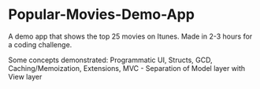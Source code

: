 # Popular-Movies-Demo-App
A demo app that shows the top 25 movies on Itunes. Made in 2-3 hours for a coding challenge.

Some concepts demonstrated:
Programmatic UI, Structs, GCD, Caching/Memoization, Extensions, MVC - Separation of Model layer with View layer
